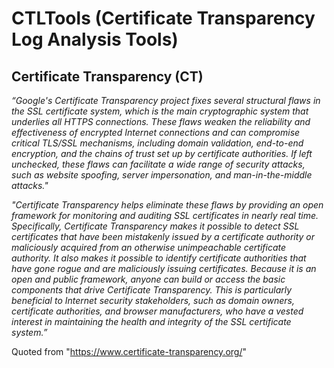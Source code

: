 # CTLTools (Certificate Transparency Log Analysis Tools)

## Certificate Transparency (CT)
_“Google's Certificate Transparency project fixes several structural flaws in the SSL certificate system, which is the main cryptographic system that underlies all HTTPS connections. These flaws weaken the reliability and effectiveness of encrypted Internet connections and can compromise critical TLS/SSL mechanisms, including domain validation, end-to-end encryption, and the chains of trust set up by certificate authorities. If left unchecked, these flaws can facilitate a wide range of security attacks, such as website spoofing, server impersonation, and man-in-the-middle attacks."_

_"Certificate Transparency helps eliminate these flaws by providing an open framework for monitoring and auditing SSL certificates in nearly real time. Specifically, Certificate Transparency makes it possible to detect SSL certificates that have been mistakenly issued by a certificate authority or maliciously acquired from an otherwise unimpeachable certificate authority. It also makes it possible to identify certificate authorities that have gone rogue and are maliciously issuing certificates.
Because it is an open and public framework, anyone can build or access the basic components that drive Certificate Transparency. This is particularly beneficial to Internet security stakeholders, such as domain owners, certificate authorities, and browser manufacturers, who have a vested interest in maintaining the health and integrity of the SSL certificate system.”_

Quoted from "https://www.certificate-transparency.org/"
